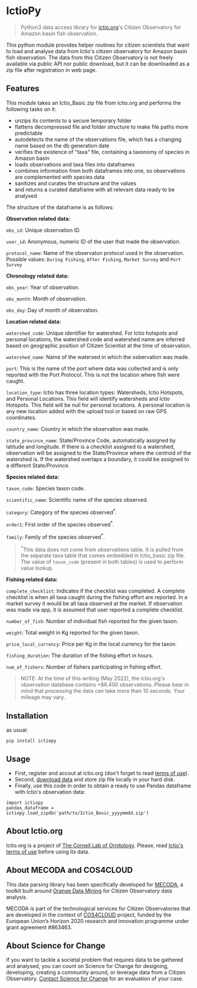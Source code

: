 # IctioPy
> Python3 data access library for [ictio.org](https://ictio.org)'s Citizen Observatory for Amazon basin fish observation.

This python module provides helper routines for citizen scientists that want to load and analyse data from Ictio's
citizen observatory for Amazon basin fish observation. The data from this Citizen Observatory is not freely available
via public API nor public download, but it can be downloaded as a zip file after registration in web page.

## Features
This module takes an Ictio_Basic zip file from ictio.org and performs the following tasks on it:
- unzips its contents to a secure temporary folder
- flattens decompressed file and folder structure to make file paths more predictable
- autodetects the name of the observations file, which has a changing name based on the db generation date
- verifies the existence of "taxa" file, containing a taxonomy of species in Amazon basin
- loads observations and taxa files into dataframes
- combines information from both dataframes into one, so observations are complemented with species data
- sanitizes and curates the structure and the values 
- and returns a curated dataframe with all relevant data ready to be analysed

The structure of the dataframe is as follows:

**Observation related data:**

`obs_id`: Unique observation ID.

`user_id`: Anonymous, numeric ID of the user that made the observation.

`protocol_name`: Name of the observaton protocol used in the observation. Possible values: `During Fishing`, `After Fishing`, `Market Survey` and `Port Survey`

**Chronology related data:**

`obs_year`: Year of observation.

`obs_month`: Month of observation.

`obs_day`: Day of month of observation.

**Location related data:**

`watershed_code`: Unique identifier for watershed. For Ictio hotspots and personal locations, the watershed code and watershed name are inferred based on geographic position of Citizen Scientist at the time of observation.

`watershed_name`: Name of the watersed in which the osbervation was made.

`port`: This is the name of the port where data was collected and is only reported with the Port Protocol. This is not the location where fish were caught.

`location_type`: Ictio has three location types: Watersheds, Ictio Hotspots, and Personal Locations. This field will identify watersheds and Ictio Hotspots. This field will be null for personal locations. A personal location is any new location added with the upload tool or based on raw GPS coordinates.

`country_name`: Country in which the observation was made.

`state_province_name`: State/Province Code, automatically assigned by latitude and longitude. If there is a checklist assigned to a watershed, observation will be assigned to the State/Province where the centroid of the watershed is. If the watershed overlaps a boundary, it could be assigned to a different State/Province.

**Species related data:**

`taxon_code`: Species taxon code.

`scientific_name`: Scientific name of the species observed.

`category`: Category of the species observed<sup>*</sup>. 

`order1`: First order of the species observed<sup>*</sup>.

`family`: Family of the species observed<sup>*</sup>.

> <sup>*</sup>This data does not come from observations table. It is pulled from the separate taxa table that comes 
> embedded in Ictio_basic zip file. The value of `taxon_code` (present in both tables) is used to perform value lookup.  

**Fishing related data:**

`complete_checklist`: Indicates if the checklist was completed. A complete checklist is when all taxa caught during the fishing effort are reported. In a market survey it would be all taxa observed at the market. If observation was made via app, it is assumed that user reported a complete checklist.

`number_of_fish`: Number of individual fish reported for the given taxon.

`weight`: Total weight in Kg reported for the given taxon.

`price_local_currency`: Price per Kg in the local currency for the taxon.

`fishing_duration`: The duration of the fishing effort in hours.

`num_of_fishers`: Number of fishers participating in fishing effort.

> NOTE: At the time of this writing (May 2022), the ictio.org's observation database contains +86.400 observations. 
> Please bear in mind that processing the data can take more than 10 seconds. Your mileage may vary.

## Installation
as usual:
```
pip install ictiopy
```
## Usage
- First, register and accout at ictio.org (don't forget to read [terms of use](https://ictio.org/public/Ictio_data_terms_en.pdf)).
- Second, [download data](https://ictio.org/download) and store zip file locally in your hard disk.
- Finally, use this code in order to obtain a ready to use Pandas dataframe with Ictio's observation data:
```
import ictiopy
pandas_dataframe = ictiopy.load_zipdb('path/to/Ictio_Basic_yyyymmdd.zip') 
```
## About Ictio.org
Ictio.org is a project of [The Cornell Lab of Ornitology](https://www.birds.cornell.edu/home). 
Please, read [Ictio's terms of use](https://github.com/ScienceForChange/IctioPy/blob/master/ICTIO_ORG_LICENSE.md) before using its data.

## About MECODA and COS4CLOUD
This data parsing library has been specifically developed for [MECODA](https://github.com/eosc-cos4cloud/mecoda-orange), 
a toolkit built around [Orange Data Mining](https://orangedatamining.com/) for Citizen Observatory data analysis.

MECODA is part of the technological services for Citizen Observatories that are developed in the context of 
[COS4CLOUD](https://cos4cloud-eosc.eu/) project, funded by the European Union’s Horizon 2020 research and innovation 
programme under grant agreement #863463.    

## About Science for Change
If you want to tackle a societal problem that requires data to be gathered and analysed, you can count on 
Science for Change for designing, developing, creating a community around, or leverage data from a Citizen Observatory.
[Contact Science for Change](mailto://hello@scienceforchange.eu) for an evaluation of your case.
